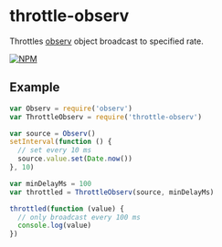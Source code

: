 throttle-observ
===

Throttles [observ](https://github.com/raynos/observ) object broadcast to specified rate.

[![NPM](https://nodei.co/npm/throttle-observ.png)](https://nodei.co/npm/throttle-observ/)

## Example

```js
var Observ = require('observ')
var ThrottleObserv = require('throttle-observ')

var source = Observ()
setInterval(function () {
  // set every 10 ms
  source.value.set(Date.now())
}, 10)

var minDelayMs = 100
var throttled = ThrottleObserv(source, minDelayMs)

throttled(function (value) {
  // only broadcast every 100 ms
  console.log(value)
})
```